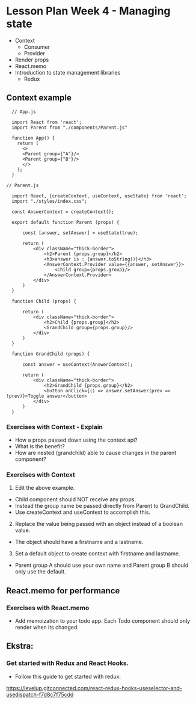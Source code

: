 # Lesson Plan Week 4 - Managing state

- Context
  - Consumer
  - Provider
- Render props
- React.memo
- Introduction to state management libraries
  - Redux

## Context example
```
  // App.js

  import React from 'react';
  import Parent from "./components/Parent.js"

  function App() {
    return (
      <>
      <Parent group={"A"}/>
      <Parent group={"B"}/>
      </>
    );
  }

// Parent.js

  import React, {createContext, useContext, useState} from 'react';
  import "./styles/index.css";

  const AnswerContext = createContext();

  export default function Parent (props) {

      const [answer, setAnswer] = useState(true);

      return (
          <div className="thick-border">
              <h2>Parent {props.group}</h2>
              <h3>answer is : {answer.toString()}</h3>
              <AnswerContext.Provider value={{answer, setAnswer}}>
                  <Child group={props.group}/>
              </AnswerContext.Provider>
          </div>
      )
  }

  function Child (props) {

      return (
          <div className="thick-border">
              <h2>Child {props.group}</h2>
              <GrandChild group={props.group}/>
          </div>     
      )
  }

  function GrandChild (props) {

      const answer = useContext(AnswerContext);

      return (
          <div className="thick-border">
              <h2>GrandChild {props.group}</h2>
              <button onClick={() => answer.setAnswer(prev => !prev)}>Toggle answer</button>
          </div>
      )
  }

```
### Exercises with Context - Explain

- How a props passed down using the context api?
- What is the benefit?
- How are nested (grandchild) able to cause changes in the parent component?

### Exercises with Context
1. Edit the above example. 
- Child component should NOT receive any props. 
- Instead the group name be passed directly from Parent to GrandChild. 
- Use createContext and useContext to accomplish this.
2. Replace the value being passed with an object instead of a boolean value. 
- The object should have a firstname and a lastname.
3. Set a default object to create context with firstname and lastname. 
- Parent group A should use your own name and Parent group B should only use the default.

## React.memo for performance

### Exercises with React.memo

- Add memoization to your todo app. Each Todo component should only render when its changed.

## Ekstra:

### Get started with Redux and React Hooks.

- Follow this guide to get started with redux:

https://levelup.gitconnected.com/react-redux-hooks-useselector-and-usedispatch-f7d8c7f75cdd




